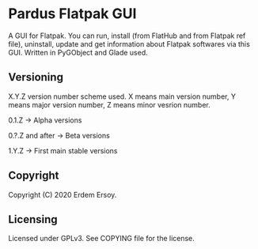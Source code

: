 # Pardus Flatpak GUI

A GUI for Flatpak. You can run, install (from FlatHub and from Flatpak ref file), uninstall, update and get information about Flatpak softwares via this GUI. Written in PyGObject and Glade used.

## Versioning

X.Y.Z version number scheme used. X means main version number, Y means major version number, Z means minor vesrion number.

0.1.Z -> Alpha versions

0.?.Z and after -> Beta versions

1.Y.Z -> First main stable versions

## Copyright

Copyright (C) 2020 Erdem Ersoy.

## Licensing

Licensed under GPLv3. See COPYING file for the license.
